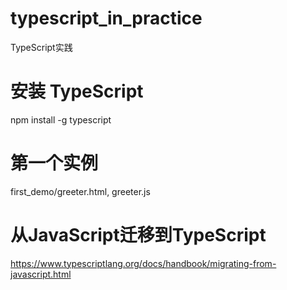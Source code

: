 # typescript_in_practice
TypeScript实践

# 安装 TypeScript

npm install -g typescript

# 第一个实例

first_demo/greeter.html, greeter.js

# 从JavaScript迁移到TypeScript

https://www.typescriptlang.org/docs/handbook/migrating-from-javascript.html